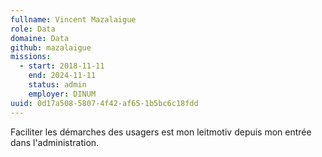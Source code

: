 ```yaml
---
fullname: Vincent Mazalaigue
role: Data
domaine: Data
github: mazalaigue
missions:
  - start: 2018-11-11
    end: 2024-11-11
    status: admin
    employer: DINUM
uuid: 0d17a508-5807-4f42-af65-1b5bc6c18fdd
---
```

Faciliter les démarches des usagers est mon leitmotiv depuis mon entrée dans l'administration.